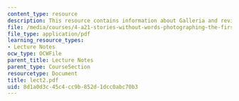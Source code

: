 ```yaml
---
content_type: resource
description: This resource contains information about Galleria and review of images.
file: /media/courses/4-a21-stories-without-words-photographing-the-first-year-fall-2006/8d1a0d3c45c4cc9b852d1dcc0abc70b3_lect2.pdf
file_type: application/pdf
learning_resource_types:
- Lecture Notes
ocw_type: OCWFile
parent_title: Lecture Notes
parent_type: CourseSection
resourcetype: Document
title: lect2.pdf
uid: 8d1a0d3c-45c4-cc9b-852d-1dcc0abc70b3
---
```

